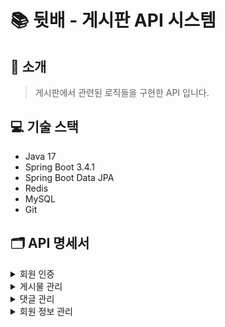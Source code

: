 # 📚 뒷배 - 게시판 API 시스템

## 🌟 소개

> 게시판에서 관련된 로직들을 구현한 API 입니다.

## 💻 기술 스택

- Java 17
- Spring Boot 3.4.1
- Spring Boot Data JPA
- Redis
- MySQL
- Git

## 🗂 API 명세서
<details>
  <summary>회원 인증</summary>
  
### 회원 가입 및 로그인

> 뒷배 게시판에 회원가입과 로그인을 할수 있습니다

#### 회원 등록

`POST` 요청을 사용해서 새 계정정보를 등록할 수 있습니다.

##### Request fields

| Path             | Type   | Description |
|------------------|--------|-------------|
| `username`         | `String` | 유저ID        |
| `password` | `String` | 비밀번호   |
| `passwordCheck` | `String` | 비밀번호 확인   |
| `name`         | `String` | 유저닉네임        |
##### Example request

``` http request
POST http://localhost:8080/session/join
Content-Type: application/json

{
  "username": "string",
  "password": "string",
  "passwordCheck": "string",
  "name": "string"
}
```

##### Example response

``` http request
HTTP/1.1 201 
회원 가입이 완료되었습니다.
```

#### 로그인

`POST` 요청을 사용해서 로그인이 가능합니다.<br>
로그인에 성공하면 세션을 얻습니다.

##### Request fields

| Path            | Type     | Description |
|-----------------|----------|-------------|
| `username`        | `String`   | 유저ID   |
| `password` | `String` | 비밀 번호       |

##### Example request

``` http request
POST http://localhost:8080/session/login
Content-Type: application/json

{
  "username": "string",
  "password": "string"
}
```


##### Example response

``` http request
HTTP/1.1 200 
로그인 성공
```

#### 로그아웃

`POST` 요청을 사용해서 로그아웃이 가능합니다.

##### Example request

``` http request
POST http://localhost:8080/session/logout
Content-Type: application/json

```
##### Example response

``` http request
HTTP/1.1 200 
로그아웃 성공
```
</details>
<details>
  <summary>게시물 관리</summary>
  
### 게시물 관리

> 뒷배 게시판에 게시물 작성 및 수정,삭제와 상세를 보거나 리스트로 볼수 있습니다.

#### 게시물 등록

`POST` 요청을 사용해서 새 게시물을 등록할수 있습니다.<br>
유저 닉네임과 작성 시간은 자동으로 등록되며 <br>
카테고리 번호는 QUESTION(1), INFORMATION(2),HUMOR(3), FREE(4) 입니다.

##### Request fields

| Path             | Type   | Description |
|------------------|--------|-------------|
| `title`         | `String` | 게시물 제목   |
| `content` | `String` | 게시물 내용   |
| `category_id` | `Int` | 카테고리 번호   |

##### Example request

``` http request
POST http://localhost:8080/post
Content-Type: application/json

{
  "title": "string",
  "content": "string",
  "category_id": "1"
}
```

##### Example response

``` http request
HTTP/1.1 201
게시물 작성을 성공하였습니다
```
#### 게시물 삭제

`DELETE` 요청을 사용해서 게시물 번호에 맞는 게시물을 삭제합니다.

##### Example request

``` http request
DELETE http://localhost:8080/post/{post_id}
Content-Type: application/json
```

##### Example response

``` http request
HTTP/1.1 204 
게시물 삭제를 삭제를 성공하였습니다.
```
#### 게시물 수정

`PATCH` 요청을 사용해서 게시물 수정을 할수 있습니다.<br>
 카테고리와 콘텐츠, 카테고리를 수정할수 있습니다.

##### Request fields

| Path             | Type   | Description |
|------------------|--------|-------------|
| `title`         | `String` | 게시물 제목   |
| `content` | `String` | 게시물 내용   |
| `category_id` | `Int` | 카테고리 번호   |

##### Example request

``` http request
PATCH http://localhost:8080/post
Content-Type: application/json

{
  "title": "string",
  "content": "string",
  "category_id": "1"
}
```


##### Example response

``` http request
HTTP/1.1 200 
게시물 수정을 성공하였습니다.
```
#### 게시물 상세보기

`GET` 요청을 사용해서 게시물 상세정보와 달린 댓글을 봅니다.

##### Example request

``` http request
GET http://localhost:8080/post/view/{post_id}
Content-Type: application/json
```

##### 게시물 응답 필드
| Path             | Type   | Description |
|------------------|--------|-------------|
| `id`         | `Long` | 게시물 아이디   |
| `title`         | `String` | 게시물 제목   |
| `content` | `String` | 게시물 내용   |
| `name` | `String` | 작성 유저 닉네임   |
| `category_id` | `int` | 카테고리 번호   |
| `create_date` | `LocalDateTime` | 작성시간   |
##### 댓글 응답 필드
| Path             | Type   | Description |
|------------------|--------|-------------|
| `id`         | `Long` | 댓글 아이디   |
| `content` | `String` | 댓글 내용   |
| `memberId` | `Long` | 작성 유저 아이디   |
| `postId` | `Long` | 게시물 아이디   |



##### Example response

``` http response
HTTP/1.1 200 
{
  "id": 0,
  "title": "string",
  "content": "string",
  "name": "string",
  "category_id": "QUESTION",
  "create_date": "2025-01-06T02:33:07.759Z",
  "comments": [
    {
      "id": 0,
      "content": "string",
      "memberId": 0,
      "postId": 0
    }
  ]
}
```
#### 게시물 목록 조회

`GET` 요청을 사용해서 게시물 목록을 원하는 정렬방식으로 봅니다.
##### Request fields
keyword (string, optional): 검색 키워드.

category (string, optional): 게시물 카테고리 ID.

page (integer, optional): 페이지 번호 (기본값: 1).

size (integer, optional): 페이지 크기 (기본값: 20).

sort (string, optional): 정렬 기준 (예: create_date,asc).

##### Example request

``` http request
GET http://localhost:8080/post/list?keword={keyword}
&category={category}
&page={page}
&size={size}
&sort={sort}
Content-Type: application/json
```


##### 최상위 필드

| Path               | Type               | Description                          |
|--------------------|--------------------|--------------------------------------|
| `totalPages`       | `int`              | 전체 페이지 수                       |
| `totalElements`    | `int`              | 전체 요소 수                         |
| `first`            | `boolean`          | 첫 번째 페이지 여부                  |
| `last`             | `boolean`          | 마지막 페이지 여부                   |
| `size`             | `int`              | 페이지당 요소 수                     |
| `number`           | `int`              | 현재 페이지 번호                     |
| `numberOfElements` | `int`              | 현재 페이지의 요소 수                |
| `empty`            | `boolean`          | 콘텐츠가 비어있는지 여부             |
| `content`          | `List<Content>`    | 게시물 목록                          |
| `sort`             | `Sort`             | 정렬 정보                            |
| `pageable`         | `Pageable`         | 페이징 정보                          |

##### `content` 배열 내 각 항목

| Path         | Type                | Description      |
|--------------|---------------------|------------------|
| `create_date` | `String (ISO 8601)` | 작성일자         |
| `post_id`    | `int`               | 게시물 ID        |
| `name`       | `String`            | 작성자 닉네임    |
| `title`      | `String`            | 게시물 제목      |
| `content`    | `String`            | 게시물 내용      |


##### `sort` 객체

| Path       | Type      | Description                     |
|------------|-----------|---------------------------------|
| `empty`    | `boolean` | 정렬 정보가 비어있는지 여부      |
| `unsorted` | `boolean` | 정렬되지 않았는지 여부          |
| `sorted`   | `boolean` | 정렬되었는지 여부                |


##### `pageable` 객체

| Path         | Type        | Description                         |
|--------------|-------------|-------------------------------------|
| `offset`     | `int`       | 페이지의 오프셋                      |
| `sort`       | `Sort`      | 정렬 정보                           |
| `pageSize`   | `int`       | 페이지당 요소 수                     |
| `pageNumber` | `int`       | 현재 페이지 번호                     |
| `paged`      | `boolean`   | 페이징 여부                          |
| `unpaged`    | `boolean`   | 페이징이 적용되지 않았는지 여부        |


##### `Sort` 객체 (공통)

| Path        | Type      | Description                      |
|-------------|-----------|----------------------------------|
| `empty`     | `boolean` | 정렬 정보가 비어있는지 여부         |
| `unsorted`  | `boolean` | 정렬되지 않았는지 여부             |
| `sorted`    | `boolean` | 정렬되었는지 여부                   |

##### Example response

``` http response
HTTP/1.1 200 
{
  "totalPages": 0,
  "totalElements": 0,
  "first": true,
  "last": true,
  "size": 0,
  "content": [
    {
      "create_date": "2025-01-06T03:51:37.675Z",
      "post_id": 0,
      "name": "string",
      "title": "string",
      "content": "string"
    }
  ],
  "number": 0,
  "sort": {
    "empty": true,
    "unsorted": true,
    "sorted": true
  },
  "numberOfElements": 0,
  "pageable": {
    "offset": 0,
    "sort": {
      "empty": true,
      "unsorted": true,
      "sorted": true
    },
    "pageSize": 0,
    "pageNumber": 0,
    "paged": true,
    "unpaged": true
  },
  "empty": true
}
```
</details>
<details>
  <summary>댓글 관리</summary>
  
  ### 댓글 관리

> 뒷배 게시판에 댓글 작성 및 수정, 삭제를 합니다.

#### 댓글 등록

`POST` 요청을 사용해서 새 댓글을 등록합니다.

##### Request fields

| Path             | Type   | Description |
|------------------|--------|-------------|
| `id`         | `Long` | 댓글 아이디   |
| `content` | `String` | 댓글 내용   |
| `memberId` | `Long` | 멤버 아이디   |
| `postId` | `Long` | 게시물 아이디   |
##### Example request

``` http request
POST http://localhost:8080/comment
Content-Type: application/json

{
  "id": 0,
  "content": "string",
  "memberId": 0,
  "postId": 0
}
```

##### Response fields

##### Example response

``` http response
HTTP/1.1 201 
댓글 작성을 성공하였습니다
```
#### 댓글 수정

`PATCH` 요청을 사용해서 댓글 수정을 할수 있습니다.<br>
멤버 아이디와 게시물 아이디는 원본 댓글과 똑같이 넣어야 합니다. 

##### Request fields

| Path             | Type   | Description |
|------------------|--------|-------------|
| `id`         | `Long` | 댓글 아이디   |
| `content` | `String` | 댓글 내용   |
| `memberId` | `Long` | 멤버 아이디   |
| `postId` | `Long` | 게시물 아이디   |
##### Example request

``` http request
PATCH http://localhost:8080/comment/{comment_id}
Content-Type: application/json
{
  "id": 0,
  "content": "string",
  "memberId": 0,
  "postId": 0
}

```
##### Example response

``` http request
HTTP/1.1 200 
댓글 수정을 성공하였습니다.
```
#### 댓글 삭제

`DELETE` 요청을 사용해서 댓글을 삭제합니다.

##### Request fields

##### Example request

``` http request
DELETE http://localhost:8080//comment/{comment_id}
Content-Type: application/json
```
##### Example response

``` http request
HTTP/1.1 204 
댓글 삭제를 성공하였습니다.
```
</details>

<details>
  <summary>회원 정보 관리</summary>

  ### 회원 정보 관리

> 뒷배 게시판에 가입한 유저의 회원 정보 조회와 수정이 가능합니다.

#### 회원 정보 보기

`GET` 요청을 사용해서 게시물 상세정보와 달린 댓글을 봅니다.<br>
현재 세션의 유저와 요청한 유저가 다를경우 403에러가 발생합니다.

##### Example request

``` http request
GET http://localhost:8080/post/view/{post_id}
Content-Type: application/json
```
##### 응답 필드
| Path             | Type   | Description |
|------------------|--------|-------------|
| `id`         | `Long` | 유저 번호   |
| `username` | `String` | 유저 아이디   |
| `user_role` | `String` | 유저 권한  |
| `name` | `String` | 유저 닉네임  |

##### Example response

``` http response
HTTP/1.1 200 
{
  "id": 0,
  "username": "string",
  "user_role": "USER",
  "name": "string"
}
```

#### 회원정보 수정

`PATCH` 요청을 사용해서 닉네임과 비밀번호 수정을 할 수 있습니다.<br>

##### Request fields

| Path             | Type   | Description |
|------------------|--------|-------------|
| `password`         | `String` | 회원 비밀번호   |
| `name` | `String` | 회원 닉네임   |

##### Example request

``` http request
PATCH http://localhost:8080/member/{id}
Content-Type: application/json
{
  "password": "string",
  "name": "string"
}

```
#### 회원 정보 보기

`GET` 요청을 사용해서 현재 회원의 작성한 게시글과 댓글을 봅니다.

##### Example request

``` http request
GET http://localhost:8080/member/{id}/activity
Content-Type: application/json
```
##### 응답 필드
| Path          | Type            | Description         |
|---------------|-----------------|---------------------|
| `postId`      | `Long`          | 게시물 ID           |
| `title`       | `String`        | 게시물 제목         |
| `content`     | `String`        | 게시물 내용         |
| `category`    | `String`        | 게시물 카테고리     |
| `createdDate` | `LocalDateTime` | 게시물 작성일자     |

<br>

| Path        | Type     | Description         |
|-------------|----------|---------------------|
| `commentId` | `Long`   | 댓글 ID             |
| `content`   | `String` | 댓글 내용           |
| `postId`    | `Long`   | 연관된 게시물 ID    |

##### Example response

``` http response
HTTP/1.1 200 OK
{
  "posts": [
    {
      "postId": 0,
      "title": "string",
      "content": "string",
      "category": "string",
      "createdDate": "2025-01-06T06:46:00.209Z"
    }
  ],
  "comments": [
    {
      "commentId": 0,
      "content": "string",
      "postId": 0
    }
  ]
}
```
  
</details>


